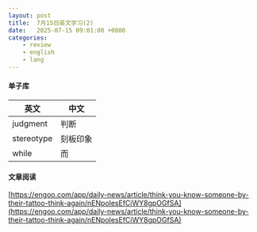 ```yaml
---
layout: post
title:  7月15日英文学习(2)
date:   2025-07-15 09:01:00 +0800
categories: 
    - review
    - english
    - lang
---
```


#### 单子库

英文 | 中文
-- | --
judgment | 判断
stereotype | 刻板印象
while | 而

#### 文章阅读

[https://engoo.com/app/daily-news/article/think-you-know-someone-by-their-tattoo-think-again/nENpolesEfCiWY8gpOGfSA](https://engoo.com/app/daily-news/article/think-you-know-someone-by-their-tattoo-think-again/nENpolesEfCiWY8gpOGfSA)

